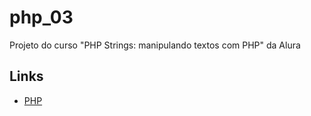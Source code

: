 # php_03

Projeto do curso "PHP Strings: manipulando textos com PHP" da Alura

## Links

- [PHP](https://www.php.net/)
